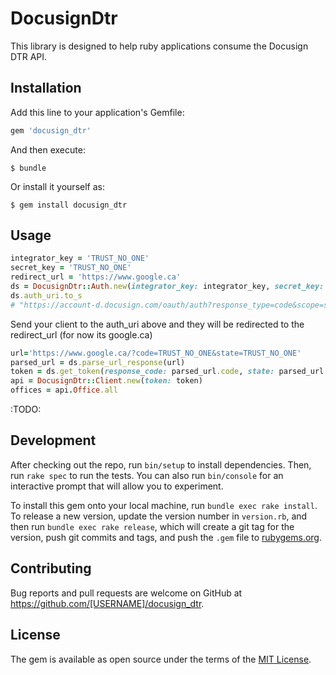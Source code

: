 # DocusignDtr
This library is designed to help ruby applications consume the Docusign DTR API.

## Installation

Add this line to your application's Gemfile:

```ruby
gem 'docusign_dtr'
```

And then execute:

    $ bundle

Or install it yourself as:

    $ gem install docusign_dtr

## Usage

```ruby
integrator_key = 'TRUST_NO_ONE'
secret_key = 'TRUST_NO_ONE'
redirect_url = 'https://www.google.ca'
ds = DocusignDtr::Auth.new(integrator_key: integrator_key, secret_key: secret_key, redirect_uri: redirect_url)
ds.auth_uri.to_s
# "https://account-d.docusign.com/oauth/auth?response_type=code&scope=signature&client_id=TRUST_NO_ONEstate=TRUST_NO_ONE&redirect_uri=https%3A%2F%2Fwww.google.ca"
```

Send your client to the auth_uri above and they will be redirected to the redirect_url  (for now its google.ca)

```ruby
url='https://www.google.ca/?code=TRUST_NO_ONE&state=TRUST_NO_ONE'
parsed_url = ds.parse_url_response(url)
token = ds.get_token(response_code: parsed_url.code, state: parsed_url.state).access_token
api = DocusignDtr::Client.new(token: token)
offices = api.Office.all
```

:TODO:

## Development

After checking out the repo, run `bin/setup` to install dependencies. Then, run `rake spec` to run the tests. You can also run `bin/console` for an interactive prompt that will allow you to experiment.

To install this gem onto your local machine, run `bundle exec rake install`. To release a new version, update the version number in `version.rb`, and then run `bundle exec rake release`, which will create a git tag for the version, push git commits and tags, and push the `.gem` file to [rubygems.org](https://rubygems.org).

## Contributing

Bug reports and pull requests are welcome on GitHub at https://github.com/[USERNAME]/docusign_dtr.

## License

The gem is available as open source under the terms of the [MIT License](http://opensource.org/licenses/MIT).
